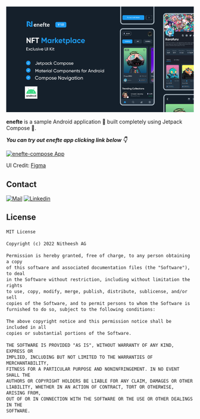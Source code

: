 ![](media/enefte_cover.png)


**enefte** is a sample Android application 📱 built completely using Jetpack Compose 🚀.


***You can try out enefte app clicking link below 👇***

[![enefte-compose App](https://img.shields.io/badge/enefte-APK-green)]()



UI Credit: [Figma](https://www.figma.com/community/file/1085873369515597265)

## Contact
[![Mail](https://img.shields.io/badge/-Say%20Hi!-black?style=for-the-badge&logo=gmail)](mailto:imnithish@live.com) [![Linkedin](https://img.shields.io/badge/-LinkedIn-black?style=for-the-badge&logo=Linkedin)](https://www.linkedin.com/in/imnithish/)


## License
```
MIT License

Copyright (c) 2022 Nitheesh AG

Permission is hereby granted, free of charge, to any person obtaining a copy
of this software and associated documentation files (the "Software"), to deal
in the Software without restriction, including without limitation the rights
to use, copy, modify, merge, publish, distribute, sublicense, and/or sell
copies of the Software, and to permit persons to whom the Software is
furnished to do so, subject to the following conditions:

The above copyright notice and this permission notice shall be included in all
copies or substantial portions of the Software.

THE SOFTWARE IS PROVIDED "AS IS", WITHOUT WARRANTY OF ANY KIND, EXPRESS OR
IMPLIED, INCLUDING BUT NOT LIMITED TO THE WARRANTIES OF MERCHANTABILITY,
FITNESS FOR A PARTICULAR PURPOSE AND NONINFRINGEMENT. IN NO EVENT SHALL THE
AUTHORS OR COPYRIGHT HOLDERS BE LIABLE FOR ANY CLAIM, DAMAGES OR OTHER
LIABILITY, WHETHER IN AN ACTION OF CONTRACT, TORT OR OTHERWISE, ARISING FROM,
OUT OF OR IN CONNECTION WITH THE SOFTWARE OR THE USE OR OTHER DEALINGS IN THE
SOFTWARE.
```


